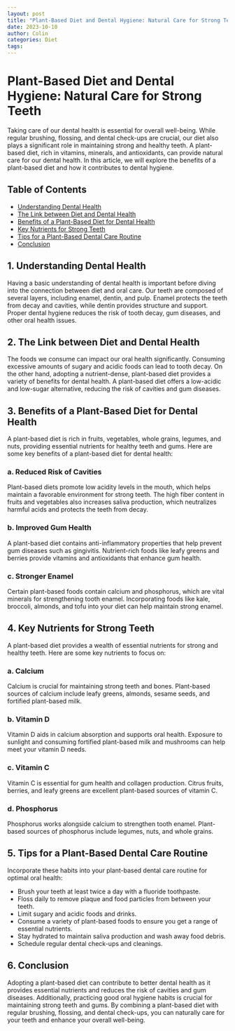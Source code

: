 ```yaml
---
layout: post
title: "Plant-Based Diet and Dental Hygiene: Natural Care for Strong Teeth"
date: 2023-10-10
author: Colin
categories: Diet
tags: 
---
```


# Plant-Based Diet and Dental Hygiene: Natural Care for Strong Teeth

Taking care of our dental health is essential for overall well-being. While regular brushing, flossing, and dental check-ups are crucial, our diet also plays a significant role in maintaining strong and healthy teeth. A plant-based diet, rich in vitamins, minerals, and antioxidants, can provide natural care for our dental health. In this article, we will explore the benefits of a plant-based diet and how it contributes to dental hygiene.

## Table of Contents
- [Understanding Dental Health](#section1)
- [The Link between Diet and Dental Health](#section2)
- [Benefits of a Plant-Based Diet for Dental Health](#section3)
- [Key Nutrients for Strong Teeth](#section4)
- [Tips for a Plant-Based Dental Care Routine](#section5)
- [Conclusion](#section6)

## 1. Understanding Dental Health  <a name="section1"></a>
Having a basic understanding of dental health is important before diving into the connection between diet and oral care. Our teeth are composed of several layers, including enamel, dentin, and pulp. Enamel protects the teeth from decay and cavities, while dentin provides structure and support. Proper dental hygiene reduces the risk of tooth decay, gum diseases, and other oral health issues.

## 2. The Link between Diet and Dental Health <a name="section2"></a>
The foods we consume can impact our oral health significantly. Consuming excessive amounts of sugary and acidic foods can lead to tooth decay. On the other hand, adopting a nutrient-dense, plant-based diet provides a variety of benefits for dental health. A plant-based diet offers a low-acidic and low-sugar alternative, reducing the risk of cavities and gum diseases.

## 3. Benefits of a Plant-Based Diet for Dental Health <a name="section3"></a>
A plant-based diet is rich in fruits, vegetables, whole grains, legumes, and nuts, providing essential nutrients for healthy teeth and gums. Here are some key benefits of a plant-based diet for dental health:

### a. Reduced Risk of Cavities
Plant-based diets promote low acidity levels in the mouth, which helps maintain a favorable environment for strong teeth. The high fiber content in fruits and vegetables also increases saliva production, which neutralizes harmful acids and protects the teeth from decay.

### b. Improved Gum Health
A plant-based diet contains anti-inflammatory properties that help prevent gum diseases such as gingivitis. Nutrient-rich foods like leafy greens and berries provide vitamins and antioxidants that enhance gum health.

### c. Stronger Enamel
Certain plant-based foods contain calcium and phosphorus, which are vital minerals for strengthening tooth enamel. Incorporating foods like kale, broccoli, almonds, and tofu into your diet can help maintain strong enamel.

## 4. Key Nutrients for Strong Teeth <a name="section4"></a>
A plant-based diet provides a wealth of essential nutrients for strong and healthy teeth. Here are some key nutrients to focus on:

### a. Calcium
Calcium is crucial for maintaining strong teeth and bones. Plant-based sources of calcium include leafy greens, almonds, sesame seeds, and fortified plant-based milk.

### b. Vitamin D
Vitamin D aids in calcium absorption and supports oral health. Exposure to sunlight and consuming fortified plant-based milk and mushrooms can help meet your vitamin D needs.

### c. Vitamin C
Vitamin C is essential for gum health and collagen production. Citrus fruits, berries, and leafy greens are excellent plant-based sources of vitamin C.

### d. Phosphorus
Phosphorus works alongside calcium to strengthen tooth enamel. Plant-based sources of phosphorus include legumes, nuts, and whole grains.

## 5. Tips for a Plant-Based Dental Care Routine <a name="section5"></a>
Incorporate these habits into your plant-based dental care routine for optimal oral health:

- Brush your teeth at least twice a day with a fluoride toothpaste.
- Floss daily to remove plaque and food particles from between your teeth.
- Limit sugary and acidic foods and drinks.
- Consume a variety of plant-based foods to ensure you get a range of essential nutrients.
- Stay hydrated to maintain saliva production and wash away food debris.
- Schedule regular dental check-ups and cleanings.

## 6. Conclusion <a name="section6"></a>
Adopting a plant-based diet can contribute to better dental health as it provides essential nutrients and reduces the risk of cavities and gum diseases. Additionally, practicing good oral hygiene habits is crucial for maintaining strong teeth and gums. By combining a plant-based diet with regular brushing, flossing, and dental check-ups, you can naturally care for your teeth and enhance your overall well-being.